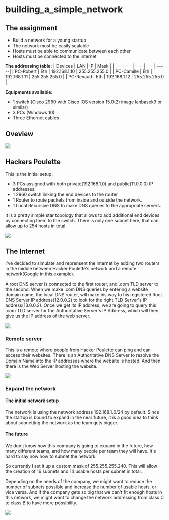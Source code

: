 # building_a_simple_network
## The assignment
- Build a network for a young startup
- The network must be easily scalable
- Hosts must be able to communicate between each other
- Hosts must be connected to the internet

**The addressing table:**
| Devices | LAN | IP | Mask |
|---------|-----|----|------|
| PC-Robert | Eth | 192.168.1.10 | 255.255.255.0 | 
| PC-Camille | Eth | 192.168.1.11 | 255.255.255.0 |
| PC-Renaud | Eth | 192.168.1.12 | 255.255.255.0 |

**Equipments available:**
- 1 switch (Cisco 2960 with Cisco IOS version 15.0(2) image lanbasek9 or similar)
- 3 PCs (Windows 10)
- Three Ethernet cables

## Oveview
![](assets/overview.png)

## Hackers Poulette
This is the initial setup:
- 3 PCs assigned with both private(192.168.1.0) and public(11.0.0.0) IP addresses.
- 1 2960 switch linking the end devices to the router
- 1 Router to route packets from inside and outside the network.
- 1 Local Recursive DNS to make DNS queries to the appropriate servers.

It is a pretty simple star topology that allows to add additional end devices by
connecting them to the switch. There is only one subnet here, that can allow up to 
254 hosts in total.

![](assets/hackers_poulette.png)


## The Internet
I've decided to simulate and reprensent the internet by adding two routers in the middle
between Hacker Poulette's network and a remote network(Google in this example). 

A root DNS server is connected to the first router, and .com TLD server to the second.
When we make .com DNS queries by entering a website domain name, the local DNS router, will
make his way to his registered Root DNS Server IP address(12.0.0.2) to look for the
right TLD Server's IP address(13.0.0.2). Once we get its IP address, we are going to query
this .com TLD server for the Authoritative Server's IP Address, which will then give us the 
IP address of the web server.

![](assets/internet.png)

### Remote server
This is a remote where people from Hacker Poulette can ping and can access their websites.
There is an Authoritative DNS Server to resolve the Domain Name into the IP addresses where
the website is hosted. And then there is the Web Server hosting the website.

![](assets/google.png)

### Expand the network
#### The initial network setup
The network is using the network address 192.168.1.0/24 by default. Since the startup is bound 
to expand in the near future, it is a good idea to think about subnetting the network
as the team gets bigger.

#### The future
We don't know how this company is going to expand in the future, how many different teams,
and how many people per team they will have. It's hard to say now how to subnet the network.

So currently I set it up a custom mask of 255.255.255.240. This will allow the 
creation of 16 subnets and 14 usable hosts per subnet in total.

Depending on the needs of the company, we might want to reduce the number of subnets possible
and increase the number of usable hosts, or vice versa. And if the company gets so big 
that we can't fit enough hosts in this network, we might want to change the network addressing
from class C to class B to have more possibility.

![](assets/future_hackers_poulette.png)
